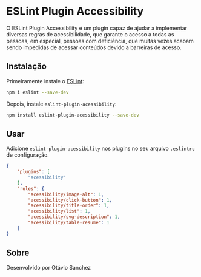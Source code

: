 # ESLint Plugin Accessibility

O ESLint Plugin Accessibility é um plugin capaz de ajudar a implementar diversas regras de acessibilidade, que garante o acesso a todas as pessoas, em especial, pessoas com deficiência, que muitas vezes acabam sendo impedidas de acessar conteúdos devido a barreiras de acesso.

## Instalação

Primeiramente instale o [ESLint](https://eslint.org/):

```sh
npm i eslint --save-dev
```

Depois, instale `eslint-plugin-acessibility`:

```sh
npm install eslint-plugin-acessibility --save-dev
```

## Usar

Adicione `eslint-plugin-acessibility` nos plugins no seu arquivo `.eslintrc` de configuração.

```json
{
    "plugins": [
        "acessibility"
    ],
    "rules": {
        "acessibility/image-alt": 1,
        "acessibility/click-button": 1,
        "acessibility/title-order": 1,
        "acessibility/list": 1,
        "acessibility/svg-description": 1,
        "acessibility/table-resume": 1
    }
}
```

## Sobre 

Desenvolvido por Otávio Sanchez